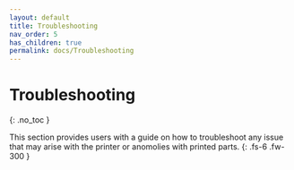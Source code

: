 ```yaml
---
layout: default
title: Troubleshooting
nav_order: 5
has_children: true
permalink: docs/Troubleshooting
---
```


# Troubleshooting
{: .no_toc }

This section provides users with a guide on how to troubleshoot any issue that may arise with the printer or anomolies with printed parts.
{: .fs-6 .fw-300 }
